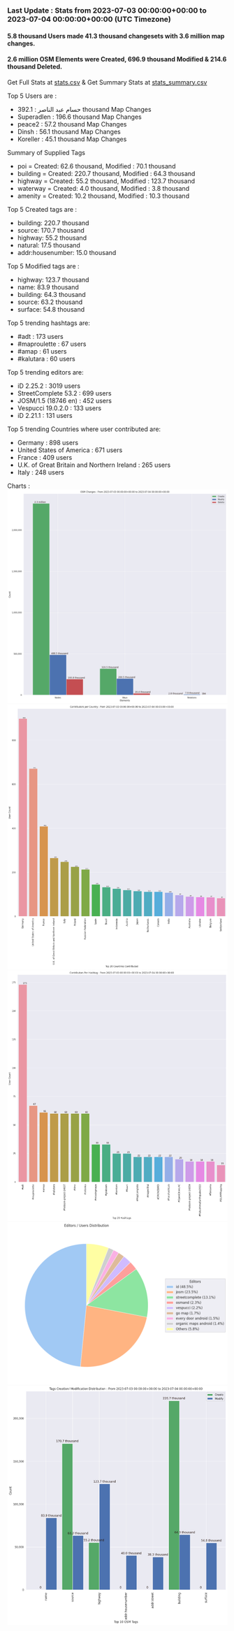 ### Last Update : Stats from 2023-07-03 00:00:00+00:00 to 2023-07-04 00:00:00+00:00 (UTC Timezone)

#### 5.8 thousand Users made 41.3 thousand changesets with 3.6 million map changes.
#### 2.6 million OSM Elements were Created, 696.9 thousand Modified & 214.6 thousand Deleted.
Get Full Stats at [stats.csv](/stats/Global/Daily/stats.csv)
 & Get Summary Stats at [stats_summary.csv](/stats/Global/Daily/stats_summary.csv)

Top 5 Users are : 
- حسام عبد الناصر : 392.1 thousand Map Changes
- Superadlen : 196.6 thousand Map Changes
- peace2 : 57.2 thousand Map Changes
- Dinsh : 56.1 thousand Map Changes
- Koreller : 45.1 thousand Map Changes

Summary of Supplied Tags
- poi = Created: 62.6 thousand, Modified : 70.1 thousand
- building = Created: 220.7 thousand, Modified : 64.3 thousand
- highway = Created: 55.2 thousand, Modified : 123.7 thousand
- waterway = Created: 4.0 thousand, Modified : 3.8 thousand
- amenity = Created: 10.2 thousand, Modified : 10.3 thousand


Top 5 Created tags are :
- building: 220.7 thousand
- source: 170.7 thousand
- highway: 55.2 thousand
- natural: 17.5 thousand
- addr:housenumber: 15.0 thousand


Top 5 Modified tags are :
- highway: 123.7 thousand
- name: 83.9 thousand
- building: 64.3 thousand
- source: 63.2 thousand
- surface: 54.8 thousand


Top 5 trending hashtags are:
- #adt : 173 users
- #maproulette : 67 users
- #amap : 61 users
- #kalutara : 60 users


Top 5 trending editors are:
- iD 2.25.2 : 3019 users
- StreetComplete 53.2 : 699 users
- JOSM/1.5 (18746 en) : 452 users
- Vespucci 19.0.2.0 : 133 users
- iD 2.21.1 : 131 users


Top 5 trending Countries where user contributed are:
- Germany : 898 users
- United States of America : 671 users
- France : 409 users
- U.K. of Great Britain and Northern Ireland : 265 users
- Italy : 248 users


 Charts : 
![Alt text](./stats_osm_changes.png) 
![Alt text](./stats_users_per_country.png) 
![Alt text](./stats_users_per_hashtag.png) 
![Alt text](./stats_editors_pie_chart.png) 
![Alt text](./stats_tags.png) 
